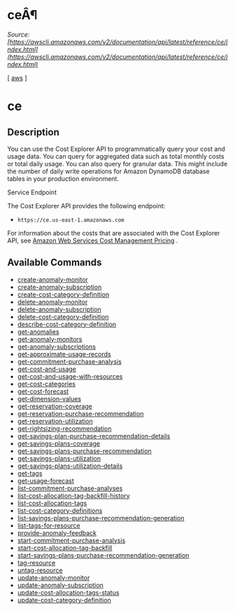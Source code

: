 # ceÂ¶

*Source: [https://awscli.amazonaws.com/v2/documentation/api/latest/reference/ce/index.html](https://awscli.amazonaws.com/v2/documentation/api/latest/reference/ce/index.html)*

[ [aws](https://awscli.amazonaws.com/v2/documentation/api/latest/reference/index.html#cli-aws) ]

# ce

## Description

You can use the Cost Explorer API to programmatically query your cost and usage data. You can query for aggregated data such as total monthly costs or total daily usage. You can also query for granular data. This might include the number of daily write operations for Amazon DynamoDB database tables in your production environment.

Service Endpoint

The Cost Explorer API provides the following endpoint:

- `https://ce.us-east-1.amazonaws.com`

For information about the costs that are associated with the Cost Explorer API, see [Amazon Web Services Cost Management Pricing](http://aws.amazon.com/aws-cost-management/pricing/) .

## Available Commands

- [create-anomaly-monitor](https://awscli.amazonaws.com/v2/documentation/api/latest/reference/ce/create-anomaly-monitor.html)
- [create-anomaly-subscription](https://awscli.amazonaws.com/v2/documentation/api/latest/reference/ce/create-anomaly-subscription.html)
- [create-cost-category-definition](https://awscli.amazonaws.com/v2/documentation/api/latest/reference/ce/create-cost-category-definition.html)
- [delete-anomaly-monitor](https://awscli.amazonaws.com/v2/documentation/api/latest/reference/ce/delete-anomaly-monitor.html)
- [delete-anomaly-subscription](https://awscli.amazonaws.com/v2/documentation/api/latest/reference/ce/delete-anomaly-subscription.html)
- [delete-cost-category-definition](https://awscli.amazonaws.com/v2/documentation/api/latest/reference/ce/delete-cost-category-definition.html)
- [describe-cost-category-definition](https://awscli.amazonaws.com/v2/documentation/api/latest/reference/ce/describe-cost-category-definition.html)
- [get-anomalies](https://awscli.amazonaws.com/v2/documentation/api/latest/reference/ce/get-anomalies.html)
- [get-anomaly-monitors](https://awscli.amazonaws.com/v2/documentation/api/latest/reference/ce/get-anomaly-monitors.html)
- [get-anomaly-subscriptions](https://awscli.amazonaws.com/v2/documentation/api/latest/reference/ce/get-anomaly-subscriptions.html)
- [get-approximate-usage-records](https://awscli.amazonaws.com/v2/documentation/api/latest/reference/ce/get-approximate-usage-records.html)
- [get-commitment-purchase-analysis](https://awscli.amazonaws.com/v2/documentation/api/latest/reference/ce/get-commitment-purchase-analysis.html)
- [get-cost-and-usage](https://awscli.amazonaws.com/v2/documentation/api/latest/reference/ce/get-cost-and-usage.html)
- [get-cost-and-usage-with-resources](https://awscli.amazonaws.com/v2/documentation/api/latest/reference/ce/get-cost-and-usage-with-resources.html)
- [get-cost-categories](https://awscli.amazonaws.com/v2/documentation/api/latest/reference/ce/get-cost-categories.html)
- [get-cost-forecast](https://awscli.amazonaws.com/v2/documentation/api/latest/reference/ce/get-cost-forecast.html)
- [get-dimension-values](https://awscli.amazonaws.com/v2/documentation/api/latest/reference/ce/get-dimension-values.html)
- [get-reservation-coverage](https://awscli.amazonaws.com/v2/documentation/api/latest/reference/ce/get-reservation-coverage.html)
- [get-reservation-purchase-recommendation](https://awscli.amazonaws.com/v2/documentation/api/latest/reference/ce/get-reservation-purchase-recommendation.html)
- [get-reservation-utilization](https://awscli.amazonaws.com/v2/documentation/api/latest/reference/ce/get-reservation-utilization.html)
- [get-rightsizing-recommendation](https://awscli.amazonaws.com/v2/documentation/api/latest/reference/ce/get-rightsizing-recommendation.html)
- [get-savings-plan-purchase-recommendation-details](https://awscli.amazonaws.com/v2/documentation/api/latest/reference/ce/get-savings-plan-purchase-recommendation-details.html)
- [get-savings-plans-coverage](https://awscli.amazonaws.com/v2/documentation/api/latest/reference/ce/get-savings-plans-coverage.html)
- [get-savings-plans-purchase-recommendation](https://awscli.amazonaws.com/v2/documentation/api/latest/reference/ce/get-savings-plans-purchase-recommendation.html)
- [get-savings-plans-utilization](https://awscli.amazonaws.com/v2/documentation/api/latest/reference/ce/get-savings-plans-utilization.html)
- [get-savings-plans-utilization-details](https://awscli.amazonaws.com/v2/documentation/api/latest/reference/ce/get-savings-plans-utilization-details.html)
- [get-tags](https://awscli.amazonaws.com/v2/documentation/api/latest/reference/ce/get-tags.html)
- [get-usage-forecast](https://awscli.amazonaws.com/v2/documentation/api/latest/reference/ce/get-usage-forecast.html)
- [list-commitment-purchase-analyses](https://awscli.amazonaws.com/v2/documentation/api/latest/reference/ce/list-commitment-purchase-analyses.html)
- [list-cost-allocation-tag-backfill-history](https://awscli.amazonaws.com/v2/documentation/api/latest/reference/ce/list-cost-allocation-tag-backfill-history.html)
- [list-cost-allocation-tags](https://awscli.amazonaws.com/v2/documentation/api/latest/reference/ce/list-cost-allocation-tags.html)
- [list-cost-category-definitions](https://awscli.amazonaws.com/v2/documentation/api/latest/reference/ce/list-cost-category-definitions.html)
- [list-savings-plans-purchase-recommendation-generation](https://awscli.amazonaws.com/v2/documentation/api/latest/reference/ce/list-savings-plans-purchase-recommendation-generation.html)
- [list-tags-for-resource](https://awscli.amazonaws.com/v2/documentation/api/latest/reference/ce/list-tags-for-resource.html)
- [provide-anomaly-feedback](https://awscli.amazonaws.com/v2/documentation/api/latest/reference/ce/provide-anomaly-feedback.html)
- [start-commitment-purchase-analysis](https://awscli.amazonaws.com/v2/documentation/api/latest/reference/ce/start-commitment-purchase-analysis.html)
- [start-cost-allocation-tag-backfill](https://awscli.amazonaws.com/v2/documentation/api/latest/reference/ce/start-cost-allocation-tag-backfill.html)
- [start-savings-plans-purchase-recommendation-generation](https://awscli.amazonaws.com/v2/documentation/api/latest/reference/ce/start-savings-plans-purchase-recommendation-generation.html)
- [tag-resource](https://awscli.amazonaws.com/v2/documentation/api/latest/reference/ce/tag-resource.html)
- [untag-resource](https://awscli.amazonaws.com/v2/documentation/api/latest/reference/ce/untag-resource.html)
- [update-anomaly-monitor](https://awscli.amazonaws.com/v2/documentation/api/latest/reference/ce/update-anomaly-monitor.html)
- [update-anomaly-subscription](https://awscli.amazonaws.com/v2/documentation/api/latest/reference/ce/update-anomaly-subscription.html)
- [update-cost-allocation-tags-status](https://awscli.amazonaws.com/v2/documentation/api/latest/reference/ce/update-cost-allocation-tags-status.html)
- [update-cost-category-definition](https://awscli.amazonaws.com/v2/documentation/api/latest/reference/ce/update-cost-category-definition.html)
